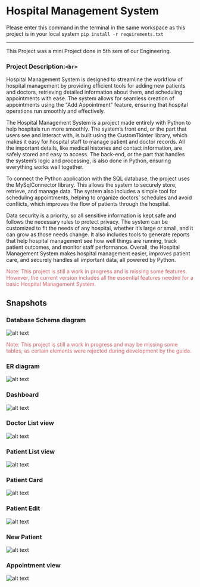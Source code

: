# Hospital Management System

Please enter this command in the terminal in the same workspace as this project is in your local system
`pip install -r requirements.txt`

<hr>

This Project was a mini Project done in 5th sem of our Engineering.

### Project Description:`<br>`

Hospital Management System is designed to streamline the workflow of hospital management by providing efficient tools for adding new patients and doctors, retrieving detailed information about them, and scheduling appointments with ease. The system allows for seamless creation of appointments using the "Add Appointment" feature, ensuring that hospital operations run smoothly and effectively.

The Hospital Management System is a project made entirely with Python to help hospitals run more smoothly. The system’s front end, or the part that users see and interact with, is built using the CustomTkinter library, which makes it easy for hospital staff to manage patient and doctor records. All the important details, like medical histories and contact information, are safely stored and easy to access. The back-end, or the part that handles the system’s logic and processing, is also done in Python, ensuring everything works well together.

To connect the Python application with the SQL database, the project uses the MySqlConnector library. This allows the system to securely store, retrieve, and manage data. The system also includes a simple tool for scheduling appointments, helping to organize doctors’ schedules and avoid conflicts, which improves the flow of patients through the hospital.

Data security is a priority, so all sensitive information is kept safe and follows the necessary rules to protect privacy. The system can be customized to fit the needs of any hospital, whether it’s large or small, and it can grow as those needs change. It also includes tools to generate reports that help hospital management see how well things are running, track patient outcomes, and monitor staff performance. Overall, the Hospital Management System makes hospital management easier, improves patient care, and securely handles all important data, all powered by Python.

<p style="color: #d6626a">Note: This project is still a work in progress and is missing some features. However, the current version includes all the essential features needed for a basic Hospital Management System.</p>

## Snapshots

### Database Schema diagram

![alt text](img/rect19.svg)

<p style="color: #d6626a">Note: This project is still a work in progress and may be missing some tables, as certain elements were rejected during development by the guide.</p>

### ER diagram

![alt text](img/ER.png)

### Dashboard

![alt text](img/image-1.png)

### Doctor List view

![alt text](img/image.png)

### Patient List view

![alt text](img/image-3.png)

### Patient Card

![alt text](img/card.png)

### Patient Edit

![alt text](img/Edit.png)

### New Patient

![alt text](img/Patient.png)

### Appointment view

![alt text](img/Appointment.png)
